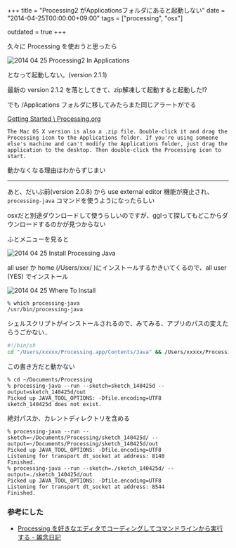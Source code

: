 +++
title = "Processing2 がApplicationsフォルダにあると起動しない"
date = "2014-04-25T00:00:00+09:00"
tags = ["processing", "osx"]

outdated = true
+++

久々に Processing を使おうと思ったら

![2014 04 25 Processing2 In Applications](/images/2014-04-25_processing2_in_applications.png)

となって起動しない。(version 2.1.1)

最新の version 2.1.2 を落としてきて、zip解凍して起動すると起動した!?

でも /Applications フォルダに移してみたらまた同じアラートがでる

[Getting Started \ Processing.org](https://www.processing.org/tutorials/gettingstarted/)

    The Mac OS X version is also a .zip file. Double-click it and drag the Processing icon to the Applications folder. If you're using someone else's machine and can't modify the Applications folder, just drag the application to the desktop. Then double-click the Processing icon to start.

動かなくなる理由はわからずじまい

---

あと、だいぶ前(version 2.0.8) から use external editor 機能が廃止され、 `processing-java` コマンドを使うようになったらしい

osxだと別途ダウンロードして使うらしいのですが、gglって探してもどこからダウンロードするのかが見つからない

ふとメニューを見ると

![2014 04 25 Install Processing Java](/images/2014-04-25_install-processing-java.png)

all user か home (/Users/xxx/ )にインストールするかきいてくるので、all user (YES) でインストール

![2014 04 25 Where To Install](/images/2014-04-25_where-to-install.png)

```
% which processing-java
/usr/bin/processing-java
```

シェルスクリプトがインストールされるので、みてみる、アプリのパスの変えたらうごかない..

```bash
#!/bin/sh
cd "/Users/xxxxx/Processing.app/Contents/Java" && /Users/xxxxx/Processing.app/Contents/PlugIns/jdk1.7.0_51.jdk/Contents/Home/jre/bin/java -cp "pde.jar:antlr.jar:jna.jar:ant.jar:ant-launcher.jar:org-netbeans-swing-outline.jar:com.ibm.icu_4.4.2.v20110823.jar:jdi.jar:jdimodel.jar:org.eclipse.osgi_3.8.1.v20120830-144521.jar:core/library/core.jar" processing.mode.java.Commander "$@"
```

この書き方だと動かない

```
% cd ~/Documents/Processing
% processing-java --run --sketch=sketch_140425d --output=sketch_140425d/out
Picked up JAVA_TOOL_OPTIONS: -Dfile.encoding=UTF8
sketch_140425d does not exist.
```

絶対パスか、カレントディレクトリを含める

```
% processing-java --run --sketch=~/Documents/Processing/sketch_140425d/ --output=~/Documents/Processing/sketch_140425d/out
Picked up JAVA_TOOL_OPTIONS: -Dfile.encoding=UTF8
Listening for transport dt_socket at address: 8140
Finished.
% processing-java --run --sketch=./sketch_140425d/ --output=./sketch_140425d/out
Picked up JAVA_TOOL_OPTIONS: -Dfile.encoding=UTF8
Listening for transport dt_socket at address: 8544
Finished.
```


### 参考にした
- [Processing を好きなエディタでコーディングしてコマンドラインから実行する - 雑念日記](http://hoshi-sano.hatenablog.com/entry/2013/08/01/213236)